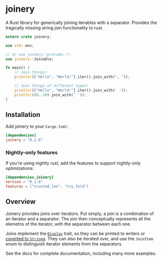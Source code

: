 # joinery
A Rust library for generically joining iterables with a separator. Provides the tragically missing string join functionality to rust.

```rust
extern crate joinery;

use std::env;

// Or use joinery::prelude::*;
use joinery::Joinable;

fn main() {
	// Join things!
	println!(["Hello", "World!"].iter().join_with(", "));

	// Join things of different types!
	println!(["Hello", "World!"].iter().join_with(' '));
	println!((0..10).join_with(' '));
}
```

## Installation

Add joinery to your `Cargo.toml`:

```toml
[dependencies]
joinery = "0.1.0"
```

### Nightly-only features

If you're using nightly rust, add the features to support nightly-only optimizations:

```toml
[dependencies.joinery]
version = "0.1.0"
features = ["trusted_len", "try_fold"]
```

## Overview

Joinery provides joins over iterators. Put simply, a join is a combination of an iterator and a separator. The join then conceptually represents all the elemetns of the iterator, with the separator between each one.

Joins implement the [`Display`](https://doc.rust-lang.org/std/fmt/trait.Display.html) trait, so they can be printed to writers or [coverted to `String`s](https://doc.rust-lang.org/std/string/trait.ToString.html). They can also be iterated over, and use the `JoinItem` enum to distinguish iterator elements from the separators.

See the docs for complete documentation, including many more examples.
